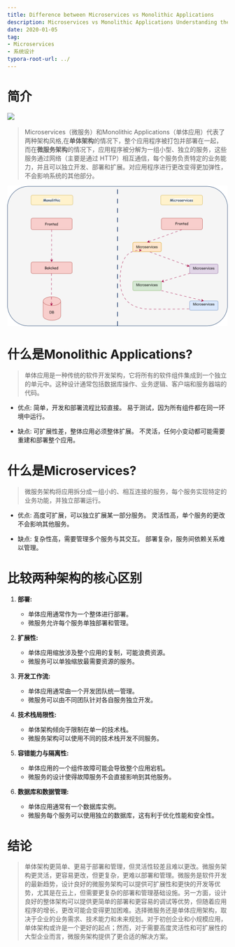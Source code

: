 ```yaml
---
title: Difference between Microservices vs Monolithic Applications
description: Microservices vs Monolithic Applications Understanding the Core Differences
date: 2020-01-05
tag:
- Microservices
- 系统设计
typora-root-url: ../
---
```


# 简介

![](https://img.shields.io/badge/Monolithic-Microservices-red)



> Microservices（微服务）和Monolithic Applications（单体应用）代表了两种架构风格,在**单体架构**的情况下，整个应用程序被打包并部署在一起，而在**微服务架构**的情况下，应用程序被分解为一组小型、独立的服务，这些服务通过网络（主要是通过 HTTP）相互通信，每个服务负责特定的业务能力，并且可以独立开发、部署和扩展。对应用程序进行更改变得更加弹性，不会影响系统的其他部分。

<img src="/images/单体和微服务的区别.drawio.svg" style="zoom:67%;" />

<!-- more -->





# 什么是Monolithic Applications?

> 单体应用是一种传统的软件开发架构，它将所有的软件组件集成到一个独立的单元中。这种设计通常包括数据库操作、业务逻辑、客户端和服务器端的代码。

- 优点: 
  简单，开发和部署流程比较直接。
  易于测试，因为所有组件都在同一环境中运行。

- 缺点: 
  可扩展性差，整体应用必须整体扩展。
  不灵活，任何小变动都可能需要重建和部署整个应用。

# 什么是Microservices?

> 微服务架构将应用拆分成一组小的、相互连接的服务，每个服务实现特定的业务功能，并独立部署运行。

- 优点:
  高度可扩展，可以独立扩展某一部分服务。
  灵活性高，单个服务的更改不会影响其他服务。

- 缺点:
  复杂性高，需要管理多个服务与其交互。
  部署复杂，服务间依赖关系难以管理。

# 比较两种架构的核心区别

1. **部署:** 
   - 单体应用通常作为一个整体进行部署。
   - 微服务允许每个服务单独部署和管理。

2. **扩展性:**
   - 单体应用缩放涉及整个应用的复制，可能浪费资源。
   - 微服务可以单独缩放最需要资源的服务。

3. **开发工作流:**
   - 单体应用通常由一个开发团队统一管理。
   - 微服务可以由不同团队针对各自服务独立开发。

4. **技术栈局限性:**
   - 单体架构倾向于限制在单一的技术栈。
   - 微服务架构可以使用不同的技术栈开发不同服务。

5. **容错能力与隔离性:**
   - 单体应用的一个组件故障可能会导致整个应用宕机。
   - 微服务的设计使得故障服务不会直接影响到其他服务。

6. **数据库和数据管理:**
   - 单体应用通常有一个数据库实例。
   - 微服务每个服务可以使用独立的数据库，这有利于优化性能和安全性。

# 结论

> 单体架构更简单、更易于部署和管理，但灵活性较差且难以更改。微服务架构更灵活，更容易更改，但更复杂，更难以部署和管理。微服务是软件开发的最新趋势，设计良好的微服务架构可以提供可扩展性和更快的开发等优势，尤其是在云上，但需要更复杂的部署和管理基础设施。另一方面，设计良好的整体架构可以提供更简单的部署和更容易的调试等优势，但随着应用程序的增长，更改可能会变得更加困难。选择微服务还是单体应用架构，取决于企业的业务需求、技术能力和未来规划。对于初创企业和小规模应用，单体架构或许是一个更好的起点；然而，对于需要高度灵活性和可扩展性的大型企业而言，微服务架构提供了更合适的解决方案。